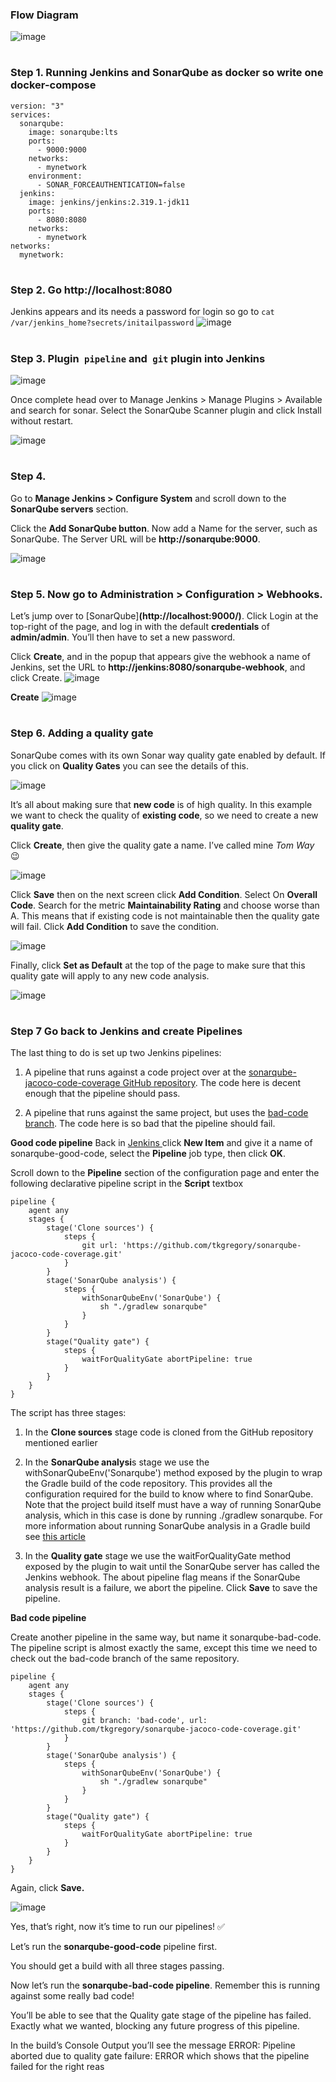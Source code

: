### Flow Diagram

![image](https://user-images.githubusercontent.com/66588814/191176147-fc7da82d-2065-405d-a36a-9d6329ba377a.png)
#

### Step 1. Running Jenkins and SonarQube as docker so write one docker-compose 
```
version: "3"
services:
  sonarqube:
    image: sonarqube:lts
    ports:
      - 9000:9000
    networks:
      - mynetwork
    environment:
      - SONAR_FORCEAUTHENTICATION=false
  jenkins:
    image: jenkins/jenkins:2.319.1-jdk11
    ports:
      - 8080:8080
    networks:
      - mynetwork
networks:
  mynetwork:
```
#
### Step 2. Go http://localhost:8080
Jenkins appears and its needs a password for login so go to `cat /var/jenkins_home?secrets/initailpassword`
![image](https://user-images.githubusercontent.com/66588814/191177812-64ce5182-8ede-4e41-bc72-500ac7c7e8cd.png)
#
### Step 3. Plugin` pipeline` and` git` plugin into Jenkins
![image](https://user-images.githubusercontent.com/66588814/191178183-c070f78a-fe80-49e1-a6e7-8adf71d1f27c.png)


Once complete head over to Manage Jenkins > Manage Plugins > Available and search for sonar. Select the SonarQube Scanner plugin and click Install without restart.

![image](https://user-images.githubusercontent.com/66588814/191178371-eb9cae1a-0068-4243-9a76-ad69ebafee91.png)
#
### Step 4. 
Go to **Manage Jenkins > Configure System** and scroll down to the **SonarQube servers** section.

Click the **Add SonarQube button**. Now add a Name for the server, such as SonarQube. The Server URL will be **http://sonarqube:9000**.

![image](https://user-images.githubusercontent.com/66588814/192819404-0ec006ed-ce85-4dac-a4f6-7e628e7a0974.png)
#
### Step 5. Now go to **Administration > Configuration > Webhooks**. 

Let’s jump over to [SonarQube]**(http://localhost:9000/)**. Click Login at the top-right of the page, and log in with the default **credentials** of **admin/admin**. You’ll then have to set a new password.

Click **Create**, and in the popup that appears give the webhook a name of Jenkins, set the URL to **http://jenkins:8080/sonarqube-webhook**, and click Create.
![image](https://user-images.githubusercontent.com/66588814/192821983-b4586b93-77cc-4bc1-aa07-2ddc34e269cc.png)

**Create**
![image](https://user-images.githubusercontent.com/66588814/192822147-f06245a7-f90a-4110-aea1-c08e78a0ef0b.png)
#
### Step 6. Adding a quality gate
SonarQube comes with its own Sonar way quality gate enabled by default. If you click on **Quality Gates** you can see the details of this.

![image](https://user-images.githubusercontent.com/66588814/192823438-c7f58ade-8c9f-49d6-8345-3f105a5a73c4.png)

It’s all about making sure that **new code** is of high quality. In this example we want to check the quality of **existing code**, so we need to create a new **quality gate**.

Click **Create**, then give the quality gate a name. I’ve called mine _Tom Way_ 😉

![image](https://user-images.githubusercontent.com/66588814/192825237-a614a7e9-6e77-4f83-b0da-439e1cc11c67.png)


Click **Save** then on the next screen click **Add Condition**. Select On **Overall Code**. Search for the metric **Maintainability Rating** and choose worse than A. This means that if existing code is not maintainable then the quality gate will fail. Click **Add Condition** to save the condition.

![image](https://user-images.githubusercontent.com/66588814/192825741-907c0e86-395e-46e1-84e6-91efccb0e02f.png)


Finally, click **Set as Default** at the top of the page to make sure that this quality gate will apply to any new code analysis.

![image](https://user-images.githubusercontent.com/66588814/192825893-7ed95ea3-d96d-43f7-9245-b9de706655b2.png)
#
### Step 7 Go back to Jenkins and create Pipelines 
The last thing to do is set up two Jenkins pipelines:

1. A pipeline that runs against a code project over at the [sonarqube-jacoco-code-coverage GitHub repository](https://github.com/tkgregory/sonarqube-jacoco-code-coverage.git). The code here is decent enough that the pipeline should pass.

2. A pipeline that runs against the same project, but uses the [bad-code branch](https://github.com/tkgregory/sonarqube-jacoco-code-coverage/tree/bad-code). The code here is so bad that the pipeline should fail.

**Good code pipeline**
Back in [Jenkins ](http://localhost:8080/)click **New Item** and give it a name of sonarqube-good-code, select the **Pipeline** job type, then click **OK**.

Scroll down to the **Pipeline** section of the configuration page and enter the following declarative pipeline script in the **Script** textbox

```
pipeline {
    agent any
    stages {
        stage('Clone sources') {
            steps {
                git url: 'https://github.com/tkgregory/sonarqube-jacoco-code-coverage.git'
            }
        }
        stage('SonarQube analysis') {
            steps {
                withSonarQubeEnv('SonarQube') {
                    sh "./gradlew sonarqube"
                }
            }
        }
        stage("Quality gate") {
            steps {
                waitForQualityGate abortPipeline: true
            }
        }
    }
}
```

The script has three stages:

1. In the **Clone sources** stage code is cloned from the GitHub repository mentioned earlier
 
2. In the **SonarQube analysi**s stage we use the withSonarQubeEnv('Sonarqube') method exposed by the plugin to wrap the Gradle build of the code repository. This provides all the configuration required for the build to know where to find SonarQube. Note that the project build itself must have a way of running SonarQube analysis, which in this case is done by running ./gradlew sonarqube. For more information about running SonarQube analysis in a Gradle build see [this article](https://tomgregory.com/how-to-measure-code-coverage-using-sonarqube-and-jacoco/)
3. In the **Quality gate** stage we use the waitForQualityGate method exposed by the plugin to wait until the SonarQube server has called the Jenkins webhook. The about pipeline flag means if the SonarQube analysis result is a failure, we abort the pipeline.
Click **Save** to save the pipeline.

**Bad code pipeline**

Create another pipeline in the same way, but name it sonarqube-bad-code. The pipeline script is almost exactly the same, except this time we need to check out the bad-code branch of the same repository.

```
pipeline {
    agent any
    stages {
        stage('Clone sources') {
            steps {
                git branch: 'bad-code', url: 'https://github.com/tkgregory/sonarqube-jacoco-code-coverage.git'
            }
        }
        stage('SonarQube analysis') {
            steps {
                withSonarQubeEnv('SonarQube') {
                    sh "./gradlew sonarqube"
                }
            }
        }
        stage("Quality gate") {
            steps {
                waitForQualityGate abortPipeline: true
            }
        }
    }
}

```

Again, click **Save.**

![image](https://user-images.githubusercontent.com/66588814/192828023-d222da68-a208-4181-ab5f-d1d546cdb975.png)

Yes, that’s right, now it’s time to run our pipelines! ✅

Let’s run the **sonarqube-good-code** pipeline first.

You should get a build with all three stages passing.

Now let’s run the **sonarqube-bad-code pipeline**. Remember this is running against some really bad code!

You’ll be able to see that the Quality gate stage of the pipeline has failed. Exactly what we wanted, blocking any future progress of this pipeline.

In the build’s Console Output you’ll see the message ERROR: Pipeline aborted due to quality gate failure: ERROR which shows that the pipeline failed for the right reas












